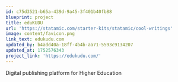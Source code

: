 ```yaml
---
id: c75d3521-b65a-439d-9a45-3f401b40fb88
blueprint: project
title: eduKUDU
url: 'https://statamic.com/starter-kits/statamic/cool-writings'
image: content/favicon.png
link_text: edukudu.com
updated_by: b4add40a-18ff-4b4b-aa71-5593c9134207
updated_at: 1752576343
project_link: 'https://edukudu.com/'
---
```

Digital publishing platform for Higher Education